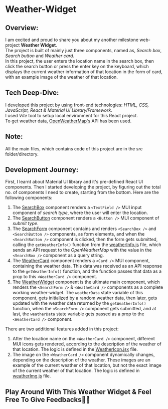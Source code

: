 # Weather-Widget

## Overview:
I am excited and proud to share you about my another milestone web-project **Weather Widget**.<br>
The project is built of mainly just three components, named as, *Search box*, *Search button* and *Weather card*.<br>
In this project, the user enters the location name in the search box, then click the search button or press the enter key on the keyboard, which displays the current weather information of that location in the form of card, with an example image of the weather of that location.

## Tech Deep-Dive:
I developed this project by using front-end technologies: *HTML, CSS, JavaScript, React & Material UI Library/Framework*.  
I used *Vite* tool to setup local environment for this React project.  
To get weather data, [OpenWeatherMap's](https://openweathermap.org/current) API has been used.

## Note:
All the main files, which contains code of this project are in the *src* folder/directory.

## Development Journey:
First, I learnt about Material UI library and it's pre-defined React UI components. Then I started  developing the project, by figuring out the total no. of components I need to create, starting from the bottom. Here are the following components:
1. The [SearchBox](https://github.com/VinayNoogler000/Weather-Widget/blob/main/src/SearchBox.jsx) component renders a `<TextField />` MUI input component of *search type*, where the user will enter the location.
2. The [SearchButton](https://github.com/VinayNoogler000/Weather-Widget/blob/main/src/SearchButton.jsx) component renders a `<Button />` MUI component of *submit type*.
3. The [SearchForm](https://github.com/VinayNoogler000/Weather-Widget/blob/main/src/SearchForm.jsx) component contains and renders `<SearchBox />` and `<SearchButton />` components, as form elements, and when the `<SearchButton />` component is clicked, then the form gets submitted, calling the `getWeatherInfo()` function from the [weatherInfo.js](https://github.com/VinayNoogler000/Weather-Widget/blob/main/src/weatherInfo.js) file, which sends an API request to the *OpenWeatherMap* with the value in the `<SearchBox />` component as a query string.
4. The [WeatherCard](https://github.com/VinayNoogler000/Weather-Widget/blob/main/src/WeatherCard.jsx) component renders a `<Card />` MUI component, containing the weather data. This data was received as an API response to the `getWeatherInfo()` function, and the function passes that data as a prop to this `<WeatherCard />` component.
5. The [WeatherWidget](https://github.com/VinayNoogler000/Weather-Widget/blob/main/src/Weather%20Widget.jsx) component is the ultimate main component, which renders the `<SearchForm />` & `<WeatheCard />` components as a complete working weather-widget. The `weatherData` state variable of this component, gets initialized by a random weather data, then later, gets updated with the weather data returned by the `getWeatherInfo()` function, when the `<SearchForm />` component gets submitted, and at last, the `weatherData` state variable gets passed as a prop to the `<WeatherCard />` component.

There are two additional features added in this project:
1. After the location name on the `<WeatherCard />` component, different MUI icons gets rendered, according to the description of the weather of that location. The logic is defined in the [WeatherIcon.jsx](https://github.com/VinayNoogler000/Weather-Widget/blob/main/src/WeatherIcon.jsx) file.
2. The image on the `<WeatherCard />` component dynamically changes, depending on the description of the weather. These images are an example of the current weather of that location, but not the exact image of the current weather of that location. The logic is defined in [weatherImg.js](https://github.com/VinayNoogler000/Weather-Widget/blob/main/src/weatherImg.js) file.
  
## Play Around With This Weather Widget & Feel Free To Give Feedbacks🙏😇 

